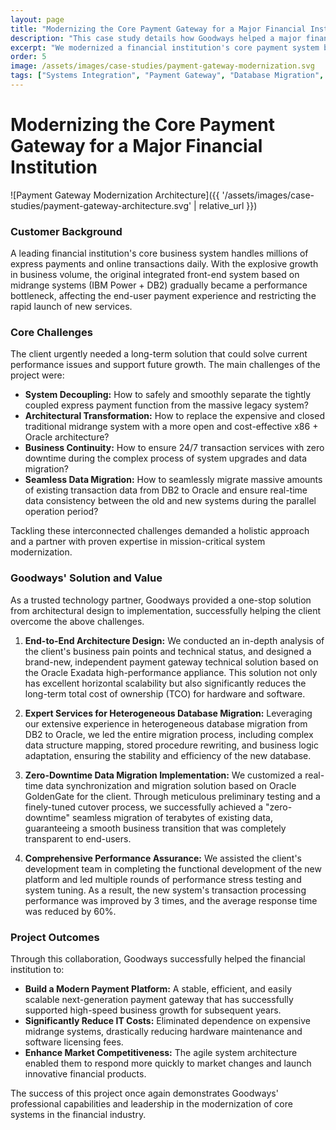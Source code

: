 ```yaml
---
layout: page
title: "Modernizing the Core Payment Gateway for a Major Financial Institution"
description: "This case study details how Goodways helped a major financial institution modernize its core payment gateway by migrating from a legacy midrange system (IBM Power+DB2) to a modern, scalable platform (x86+Oracle), achieving zero-downtime and a 3x performance increase."
excerpt: "We modernized a financial institution's core payment system by migrating from IBM Power+DB2 to a high-performance x86+Oracle platform. The project involved splitting the payment gateway, implementing a zero-downtime data migration with GoldenGate, and resulted in a 3x performance boost and significant cost savings."
order: 5
image: /assets/images/case-studies/payment-gateway-modernization.svg
tags: ["Systems Integration", "Payment Gateway", "Database Migration", "Oracle", "Exadata", "GoldenGate", "Performance Optimization", "FinTech"]
---
```


# Modernizing the Core Payment Gateway for a Major Financial Institution

![Payment Gateway Modernization Architecture]({{ '/assets/images/case-studies/payment-gateway-architecture.svg' | relative_url }})

### Customer Background

A leading financial institution's core business system handles millions of express payments and online transactions daily. With the explosive growth in business volume, the original integrated front-end system based on midrange systems (IBM Power + DB2) gradually became a performance bottleneck, affecting the end-user payment experience and restricting the rapid launch of new services.

### Core Challenges

The client urgently needed a long-term solution that could solve current performance issues and support future growth. The main challenges of the project were:

- **System Decoupling:** How to safely and smoothly separate the tightly coupled express payment function from the massive legacy system?
- **Architectural Transformation:** How to replace the expensive and closed traditional midrange system with a more open and cost-effective x86 + Oracle architecture?
- **Business Continuity:** How to ensure 24/7 transaction services with zero downtime during the complex process of system upgrades and data migration?
- **Seamless Data Migration:** How to seamlessly migrate massive amounts of existing transaction data from DB2 to Oracle and ensure real-time data consistency between the old and new systems during the parallel operation period?

Tackling these interconnected challenges demanded a holistic approach and a partner with proven expertise in mission-critical system modernization.

### Goodways' Solution and Value

As a trusted technology partner, Goodways provided a one-stop solution from architectural design to implementation, successfully helping the client overcome the above challenges.

1.  **End-to-End Architecture Design:**
    We conducted an in-depth analysis of the client's business pain points and technical status, and designed a brand-new, independent payment gateway technical solution based on the Oracle Exadata high-performance appliance. This solution not only has excellent horizontal scalability but also significantly reduces the long-term total cost of ownership (TCO) for hardware and software.

2.  **Expert Services for Heterogeneous Database Migration:**
    Leveraging our extensive experience in heterogeneous database migration from DB2 to Oracle, we led the entire migration process, including complex data structure mapping, stored procedure rewriting, and business logic adaptation, ensuring the stability and efficiency of the new database.

3.  **Zero-Downtime Data Migration Implementation:**
    We customized a real-time data synchronization and migration solution based on Oracle GoldenGate for the client. Through meticulous preliminary testing and a finely-tuned cutover process, we successfully achieved a "zero-downtime" seamless migration of terabytes of existing data, guaranteeing a smooth business transition that was completely transparent to end-users.

4.  **Comprehensive Performance Assurance:**
    We assisted the client's development team in completing the functional development of the new platform and led multiple rounds of performance stress testing and system tuning. As a result, the new system's transaction processing performance was improved by 3 times, and the average response time was reduced by 60%.

### Project Outcomes

Through this collaboration, Goodways successfully helped the financial institution to:
- **Build a Modern Payment Platform:** A stable, efficient, and easily scalable next-generation payment gateway that has successfully supported high-speed business growth for subsequent years.
- **Significantly Reduce IT Costs:** Eliminated dependence on expensive midrange systems, drastically reducing hardware maintenance and software licensing fees.
- **Enhance Market Competitiveness:** The agile system architecture enabled them to respond more quickly to market changes and launch innovative financial products.

The success of this project once again demonstrates Goodways' professional capabilities and leadership in the modernization of core systems in the financial industry.
